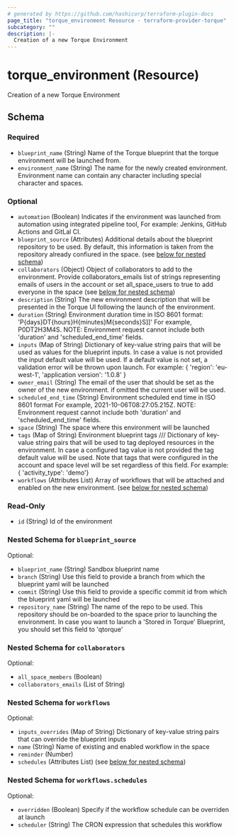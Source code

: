 ```yaml
---
# generated by https://github.com/hashicorp/terraform-plugin-docs
page_title: "torque_environment Resource - terraform-provider-torque"
subcategory: ""
description: |-
  Creation of a new Torque Environment
---
```


# torque_environment (Resource)

Creation of a new Torque Environment



<!-- schema generated by tfplugindocs -->
## Schema

### Required

- `blueprint_name` (String) Name of the Torque blueprint that the torque environment will be launched from.
- `environment_name` (String) The name for the newly created environment. Environment name can contain any character including special character and spaces.

### Optional

- `automation` (Boolean) Indicates if the environment was launched from automation using integrated pipeline tool, For example: Jenkins, GitHub Actions and GitLal CI.
- `blueprint_source` (Attributes) Additional details about the blueprint repository to be used. By default, this information is taken from the repository already confiured in the space. (see [below for nested schema](#nestedatt--blueprint_source))
- `collaborators` (Object) Object of collaborators to add to the environment. Provide collaborators_emails list of strings representing emails of users in the account or set all_space_users to true to add everyone in the space (see [below for nested schema](#nestedatt--collaborators))
- `description` (String) The new environment description that will be presented in the Torque UI following the launch of the environment.
- `duration` (String) Environment duration time in ISO 8601 format: 'P{days}DT{hours}H{minutes}M{seconds}S]]' For example, P0DT2H3M4S. NOTE: Environment request cannot include both 'duration' and 'scheduled_end_time' fields.
- `inputs` (Map of String) Dictionary of key-value string pairs that will be used as values for the blueprint inputs. In case a value is not provided the input default value will be used. If a default value is not set, a validation error will be thrown upon launch. For example: { 'region': 'eu-west-1', 'application version': '1.0.8' }
- `owner_email` (String) The email of the user that should be set as the owner of the new environment. if omitted the current user will be used.
- `scheduled_end_time` (String) Environment scheduled end time in ISO 8601 format For example, 2021-10-06T08:27:05.215Z. NOTE: Environment request cannot include both 'duration' and 'scheduled_end_time' fields.
- `space` (String) The space where this environment will be launched
- `tags` (Map of String) Environment blueprint tags /// Dictionary of key-value string pairs that will be used to tag deployed resources in the environment. In case a configured tag value is not provided the tag default value will be used. Note that tags that were configured in the account and space level will be set regardless of this field. For example: { 'activity_type': 'demo'}
- `workflows` (Attributes List) Array of workflows that will be attached and enabled on the new environment. (see [below for nested schema](#nestedatt--workflows))

### Read-Only

- `id` (String) Id of the environment

<a id="nestedatt--blueprint_source"></a>
### Nested Schema for `blueprint_source`

Optional:

- `blueprint_name` (String) Sandbox blueprint name
- `branch` (String) Use this field to provide a branch from which the blueprint yaml will be launched
- `commit` (String) Use this field to provide a specific commit id from which the blueprint yaml will be launched
- `repository_name` (String) The name of the repo to be used. This repository should be on-boarded to the space prior to launching the environment. In case you want to launch a 'Stored in Torque' Blueprint, you should set this field to 'qtorque'


<a id="nestedatt--collaborators"></a>
### Nested Schema for `collaborators`

Optional:

- `all_space_members` (Boolean)
- `collaborators_emails` (List of String)


<a id="nestedatt--workflows"></a>
### Nested Schema for `workflows`

Optional:

- `inputs_overrides` (Map of String) Dictionary of key-value string pairs that can override the blueprint inputs
- `name` (String) Name of existing and enabled workflow in the space
- `reminder` (Number)
- `schedules` (Attributes List) (see [below for nested schema](#nestedatt--workflows--schedules))

<a id="nestedatt--workflows--schedules"></a>
### Nested Schema for `workflows.schedules`

Optional:

- `overridden` (Boolean) Specify if the workflow schedule can be overriden at launch
- `scheduler` (String) The CRON expression that schedules this workflow
